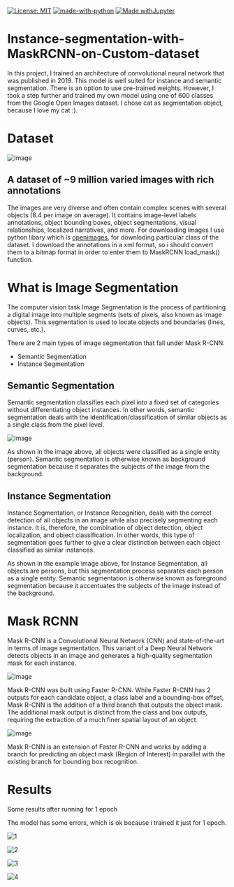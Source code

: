 [![License: MIT](https://img.shields.io/badge/License-MIT-yellow.svg)](https://opensource.org/licenses/MIT)
[![made-with-python](https://img.shields.io/badge/Made%20with-Python-1f425f.svg)](https://www.python.org/)
[![Made withJupyter](https://img.shields.io/badge/Made%20with-Jupyter-orange?style=for-the-badge&logo=Jupyter)](https://jupyter.org/try)
# Instance-segmentation-with-MaskRCNN-on-Custom-dataset
In this project, I trained an architecture of convolutional neural network that was published in 2019. This model is well suited for instance and semantic segmentation. There is an option to use pre-trained weights. However, I took a step further and trained my own model using one of 600 classes from the Google Open Images dataset. I chose cat as segmentation object, because I love my cat :).
# Dataset

![image](https://user-images.githubusercontent.com/55941654/139727096-a0068ba2-c1c7-4821-af39-f825743c15e7.png)

## A dataset of ~9 million varied images with rich annotations
The images are very diverse and often contain complex scenes with several objects (8.4 per image on average). It contains image-level labels annotations, object bounding boxes, object segmentations, visual relationships, localized narratives, and more.
For downloading images I use python libary which is <a href="https://pypi.org/project/openimages/">openimages</a>, for downloding particular class of the dataset.
I download the annotations in a xml format, so i should convert them to a bitmap format in order to enter them to MaskRCNN load_mask() function.
# What is Image Segmentation
The computer vision task Image Segmentation is the process of partitioning a digital image into multiple segments (sets of pixels, also known as image objects). This segmentation is used to locate objects and boundaries (lines, curves, etc.).

There are 2 main types of image segmentation that fall under Mask R-CNN:
<ul>
  <li>Semantic Segmentation</li>
  <li>Instance Segmentation</li>
</ul>

## Semantic Segmentation
Semantic segmentation classifies each pixel into a fixed set of categories without differentiating object instances. In other words, semantic segmentation deals with the identification/classification of similar objects as a single class from the pixel level.

![image](https://user-images.githubusercontent.com/55941654/139725568-3cdbccc5-ad0b-4d97-a77e-0afed6fbc093.png)

As shown in the image above, all objects were classified as a single entity (person). Semantic segmentation is otherwise known as background segmentation because it separates the subjects of the image from the background.

## Instance Segmentation
Instance Segmentation, or Instance Recognition, deals with the correct detection of all objects in an image while also precisely segmenting each instance. It is, therefore, the combination of object detection, object localization, and object classification. In other words, this type of segmentation goes further to give a clear distinction between each object classified as similar instances.

As shown in the example image above, for Instance Segmentation, all objects are persons, but this segmentation process separates each person as a single entity. Semantic segmentation is otherwise known as foreground segmentation because it accentuates the subjects of the image instead of the background.


# Mask RCNN
Mask R-CNN is a Convolutional Neural Network (CNN) and state-of-the-art in terms of image segmentation. This variant of a Deep Neural Network detects objects in an image and generates a high-quality segmentation mask for each instance.

![image](https://user-images.githubusercontent.com/55941654/139724945-bf7748e9-3d4a-4b7c-aa22-80c43e27daef.png)

Mask R-CNN was built using Faster R-CNN. While Faster R-CNN has 2 outputs for each candidate object, a class label and a bounding-box offset, Mask R-CNN is the addition of a third branch that outputs the object mask. The additional mask output is distinct from the class and box outputs, requiring the extraction of a much finer spatial layout of an object.

![image](https://user-images.githubusercontent.com/55941654/139726659-9c7ac678-da7f-4571-9bee-f90d576c5095.png)

Mask R-CNN is an extension of Faster R-CNN and works by adding a branch for predicting an object mask (Region of Interest) in parallel with the existing branch for bounding box recognition.


# Results
Some results after running for 1 epoch 

The model has some errors, which is ok because i trained it just for 1 epoch. 

![1](https://user-images.githubusercontent.com/55941654/139692582-d9fd1afa-5a14-45f3-b48d-979a44dd9d2f.jpg)

![2](https://user-images.githubusercontent.com/55941654/139692745-939dbdbf-f0ea-469a-86eb-9e9354d6d746.jpg)

![3](https://user-images.githubusercontent.com/55941654/139692760-4b95f9c5-fb79-4bb3-a09f-127039827c2d.jpg)

![4](https://user-images.githubusercontent.com/55941654/139692763-9942c441-fa35-4e28-b7f6-07048f8671ef.jpg)
